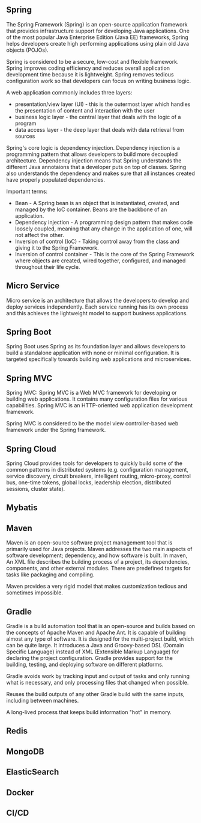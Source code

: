 ## Spring
The Spring Framework (Spring) is an open-source application framework that provides infrastructure support for developing Java applications.
One of the most popular Java Enterprise Edition (Java EE) frameworks,
Spring helps developers create high performing applications using plain old Java objects (POJOs).

Spring is considered to be a secure, low-cost and flexible framework.
Spring improves coding efficiency and reduces overall application development time because it is lightweight.
Spring removes tedious configuration work so that developers can focus on writing business logic.

A web application commonly includes three layers:
- presentation/view layer (UI) - this is the outermost layer which handles the presentation of content and interaction with the user
- business logic layer - the central layer that deals with the logic of a program
- data access layer - the deep layer that deals with data retrieval from sources

Spring's core logic is dependency injection.
Dependency injection is a programming pattern that allows developers to build more decoupled architecture.
Dependency injection means that Spring understands the different Java annotaions that a developer puts on top of classes.
Spring also understands the dependency and makes sure that all instances created have properly populated dependencies.

Important terms:
- Bean - A Spring bean is an object that is instantiated, created, and managed by the IoC container. Beans are the backbone of an application.
- Dependency injection - A programming design pattern that makes code loosely coupled, meaning that any change in the application of one, will not affect the other.
- Inversion of control (IoC) - Taking control away from the class and giving it to the Spring Framework.
- Inversion of control container - This is the core of the Spring Framework where objects are created, wired together, configured, and managed throughout their life cycle.

## Micro Service
Micro service is an architecture that allows the developers to develop and deploy services independently.
Each service running has its own process and this achieves the lightweight model to support business applications.

## Spring Boot
Spring Boot uses Spring as its foundation layer and allows developers to build a standalone application with none or minimal configuration.
It is targeted specifically towards building web applications and microservices.

## Spring MVC
Spring MVC: Spring MVC is a Web MVC framework for developing or building web applications. It contains many configuration files for various capabilities. Spring MVC is an HTTP-oriented web application development framework.

Spring MVC is considered to be the model view controller-based web framework under the Spring framework.

## Spring Cloud
Spring Cloud provides tools for developers to quickly build some of the common patterns in distributed systems (e.g. configuration management, service discovery, circuit breakers, intelligent routing, micro-proxy, control bus, one-time tokens, global locks, leadership election, distributed sessions, cluster state).

## Mybatis

## Maven
Maven is an open-source software project management tool that is primarily used for Java projects.
Maven addresses the two main aspects of software development; dependency, and how software is built. In maven, An XML file describes the building process of a project, its dependencies, components, and other external modules. There are predefined targets for tasks like packaging and compiling.

Maven provides a very rigid model that makes customization tedious and sometimes impossible.

## Gradle
Gradle is a build automation tool that is an open-source and builds based on the concepts of Apache Maven and Apache Ant. It is capable of building almost any type of software.
It is designed for the multi-project build, which can be quite large.
It introduces a Java and Groovy-based DSL (Domain Specific Language) instead of XML (Extensible Markup Language) for declaring the project configuration.
Gradle provides support for the building, testing, and deploying software on different platforms.

Gradle avoids work by tracking input and output of tasks and only running what is necessary, and only processing files that changed when possible.

Reuses the build outputs of any other Gradle build with the same inputs, including between machines.

A long-lived process that keeps build information "hot" in memory.

## Redis

## MongoDB

## ElasticSearch

## Docker

## CI/CD

